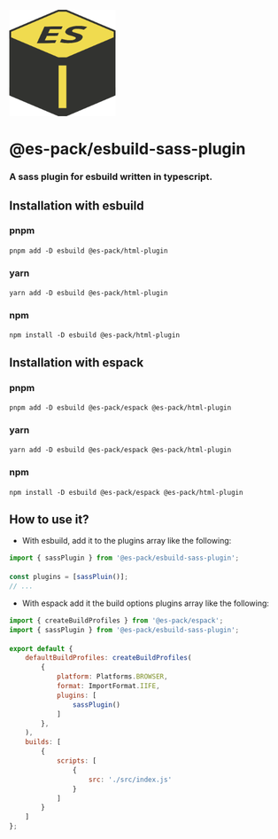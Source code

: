 ![espack](./assets/espack.png)

# @es-pack/esbuild-sass-plugin
### A sass plugin for esbuild written in typescript.

## Installation with esbuild

### pnpm
`pnpm add -D esbuild @es-pack/html-plugin`
### yarn
`yarn add -D esbuild @es-pack/html-plugin`
### npm
`npm install -D esbuild @es-pack/html-plugin`

## Installation with espack

### pnpm
`pnpm add -D esbuild @es-pack/espack @es-pack/html-plugin`
### yarn
`yarn add -D esbuild @es-pack/espack @es-pack/html-plugin`
### npm
`npm install -D esbuild @es-pack/espack @es-pack/html-plugin`

## How to use it?

- With esbuild, add it to the plugins array like the following: 
```javascript
import { sassPlugin } from '@es-pack/esbuild-sass-plugin';

const plugins = [sassPluin()];
// ...
```
- With espack add it the build options plugins array like the following:
```javascript
import { createBuildProfiles } from '@es-pack/espack';
import { sassPlugin } from '@es-pack/esbuild-sass-plugin';

export default {
    defaultBuildProfiles: createBuildProfiles(
        {
            platform: Platforms.BROWSER,
            format: ImportFormat.IIFE,
            plugins: [
                sassPlugin()
            ]
        },
    ),
    builds: [
        {
            scripts: [
                {
                    src: './src/index.js'
                }
            ]
        }
    ]
};
```
